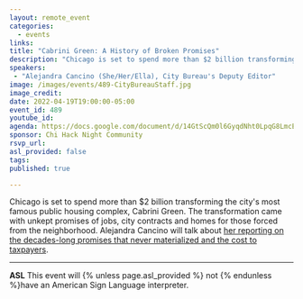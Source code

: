 ```yaml
---
layout: remote_event
categories:
  - events
links: 
title: "Cabrini Green: A History of Broken Promises"
description: "Chicago is set to spend more than $2 billion transforming the city's most famous public housing complex, Cabrini Green. The transformation came with unkept promises of jobs, city contracts and homes for those forced from the neighborhood. Alejandra Cancino will talk about her reporting on the decades-long promises that never materialized and the cost to taxpayers."
speakers:
 - "Alejandra Cancino (She/Her/Ella), City Bureau's Deputy Editor"
image: /images/events/489-CityBureauStaff.jpg
image_credit: 
date: 2022-04-19T19:00:00-05:00
event_id: 489
youtube_id: 
agenda: https://docs.google.com/document/d/14GtScQm0l6GyqdNht0LpqG8LmcEF7i3COjNJ06PaTj8/edit#
sponsor: Chi Hack Night Community
rsvp_url: 
asl_provided: false
tags:
published: true

---
```


Chicago is set to spend more than $2 billion transforming the city's most famous public housing complex, Cabrini Green. The transformation came with unkept promises of jobs, city contracts and homes for those forced from the neighborhood. Alejandra Cancino will talk about [her reporting on the decades-long promises that never materialized and the cost to taxpayers](https://blockclubchicago.org/2021/12/15/cabrini-green-a-history-of-broken-promises/).

---

**ASL** This event will {% unless page.asl_provided %} not {% endunless %}have an American Sign Language interpreter.

